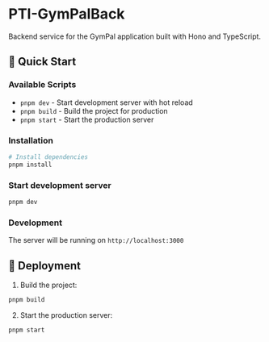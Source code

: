 # PTI-GymPalBack

Backend service for the GymPal application built with Hono and TypeScript.

## 🚀 Quick Start

### Available Scripts

- `pnpm dev` - Start development server with hot reload
- `pnpm build` - Build the project for production
- `pnpm start` - Start the production server

### Installation

```bash
# Install dependencies
pnpm install
```

### Start development server
```bash
pnpm dev
```



### Development

The server will be running on `http://localhost:3000`

## 🚀 Deployment

1. Build the project:
```bash
pnpm build
```

2. Start the production server:
```bash
pnpm start
```

